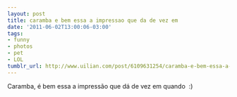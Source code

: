 ```yaml
---
layout: post
title: caramba e bem essa a impressao que da de vez em
date: '2011-06-02T13:00:06-03:00'
tags:
- funny
- photos
- pet
- LOL
tumblr_url: http://www.uilian.com/post/6109631254/caramba-e-bem-essa-a-impressao-que-da-de-vez-em
---
```

Caramba, é bem essa a impressão que dá de vez em quando  :)
